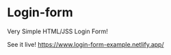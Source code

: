 # Login-form

Very Simple HTML/JSS Login Form! 

See it live!
https://www.login-form-example.netlify.app/
